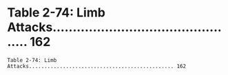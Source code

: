 # Table 2-74: Limb Attacks............................................... 162

```
Table 2-74: Limb Attacks............................................... 162

```
